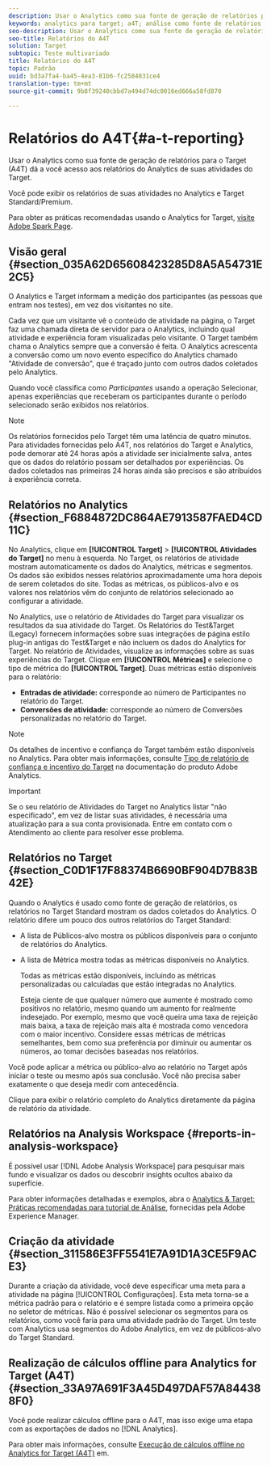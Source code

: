 ```yaml
---
description: Usar o Analytics como sua fonte de geração de relatórios para o Target (A4T) dá a você acesso aos relatórios do Analytics de suas atividades do Target.
keywords: analytics para target; a4T; análise como fonte de relatórios
seo-description: Usar o Analytics como sua fonte de geração de relatórios para o Target (A4T) dá a você acesso aos relatórios do Analytics de suas atividades do Target.
seo-title: Relatórios do A4T
solution: Target
subtopic: Teste multivariado
title: Relatórios do A4T
topic: Padrão
uuid: bd3a7fa4-ba45-4ea3-81b6-fc2584831ce4
translation-type: tm+mt
source-git-commit: 9b8f39240cbbd7a494d74dc0016ed666a58fd870

---
```



# Relatórios do A4T{#a-t-reporting}

Usar o Analytics como sua fonte de geração de relatórios para o Target (A4T) dá a você acesso aos relatórios do Analytics de suas atividades do Target.

Você pode exibir os relatórios de suas atividades no Analytics e Target Standard/Premium.

Para obter as práticas recomendadas usando o Analytics for Target, [visite Adobe Spark Page](https://spark.adobe.com/page/Lo3Spm4oBOvwF/).

## Visão geral {#section_035A62D65608423285D8A5A54731E2C5}

O Analytics e Target informam a medição dos participantes (as pessoas que entram nos testes), em vez dos visitantes no site.

Cada vez que um visitante vê o conteúdo de atividade na página, o Target faz uma chamada direta de servidor para o Analytics, incluindo qual atividade e experiência foram visualizadas pelo visitante. O Target também chama o Analytics sempre que a conversão é feita. O Analytics acrescenta a conversão como um novo evento específico do Analytics chamado &quot;Atividade de conversão&quot;, que é traçado junto com outros dados coletados pelo Analytics.

Quando você classifica como *Participantes* usando a operação Selecionar, apenas experiências que receberam os participantes durante o período selecionado serão exibidos nos relatórios.

>[!NOTE]
>
>Os relatórios fornecidos pelo Target têm uma latência de quatro minutos. Para atividades fornecidas pelo A4T, nos relatórios do Target e Analytics, pode demorar até 24 horas após a atividade ser inicialmente salva, antes que os dados do relatório possam ser detalhados por experiências. Os dados coletados nas primeiras 24 horas ainda são precisos e são atribuídos à experiência correta.

## Relatórios no Analytics {#section_F6884872DC864AE7913587FAED4CD11C}

No Analytics, clique em **[!UICONTROL Target]** &gt; **[!UICONTROL Atividades do Target]** no menu à esquerda. No Target, os relatórios de atividade mostram automaticamente os dados do Analytics, métricas e segmentos. Os dados são exibidos nesses relatórios aproximadamente uma hora depois de serem coletados do site. Todas as métricas, os públicos-alvo e os valores nos relatórios vêm do conjunto de relatórios selecionado ao configurar a atividade.

No Analytics, use o relatório de Atividades do Target para visualizar os resultados da sua atividade do Target. Os Relatórios do Test&amp;Target (Legacy) fornecem informações sobre suas integrações de página estilo plug-in antigas do Test&amp;Target e não incluem os dados do Analytics for Target. No relatório de Atividades, visualize as informações sobre as suas experiências do Target. Clique em **[!UICONTROL Métricas]** e selecione o tipo de métrica do **[!UICONTROL Target]**. Duas métricas estão disponíveis para o relatório:

* **Entradas de atividade:** corresponde ao número de Participantes no relatório do Target.
* **Conversões de atividade:** corresponde ao número de Conversões personalizadas no relatório do Target.

>[!NOTE]
>
>Os detalhes de incentivo e confiança do Target também estão disponíveis no Analytics. Para obter mais informações, consulte [Tipo de relatório de confiança e incentivo do Target](https://marketing.adobe.com/resources/help/en_US/reference/report_target_lift_confidence.html) na documentação do produto Adobe Analytics.

>[!IMPORTANT]
>
>Se o seu relatório de Atividades do Target no Analytics listar &quot;não especificado&quot;, em vez de listar suas atividades, é necessária uma atualização para a sua conta provisionada. Entre em contato com o Atendimento ao cliente para resolver esse problema.

## Relatórios no Target {#section_C0D1F17F88374B6690BF904D7B83B42E}

Quando o Analytics é usado como fonte de geração de relatórios, os relatórios no Target Standard mostram os dados coletados do Analytics. O relatório difere um pouco dos outros relatórios do Target Standard:

* A lista de Públicos-alvo mostra os públicos disponíveis para o conjunto de relatórios do Analytics.
* A lista de Métrica mostra todas as métricas disponíveis no Analytics.

   Todas as métricas estão disponíveis, incluindo as métricas personalizadas ou calculadas que estão integradas no Analytics.

   Esteja ciente de que qualquer número que aumente é mostrado como positivos no relatório, mesmo quando um aumento for realmente indesejado. Por exemplo, mesmo que você queira uma taxa de rejeição mais baixa, a taxa de rejeição mais alta é mostrada como vencedora com o maior incentivo. Considere essas métricas de métricas semelhantes, bem como sua preferência por diminuir ou aumentar os números, ao tomar decisões baseadas nos relatórios.

Você pode aplicar a métrica ou público-alvo ao relatório no Target após iniciar o teste ou mesmo após sua conclusão. Você não precisa saber exatamente o que deseja medir com antecedência.

Clique para exibir o relatório completo do Analytics diretamente da página de relatório da atividade.

## Relatórios na Analysis Workspace {#reports-in-analysis-workspace}

É possível usar [!DNL Adobe Analysis Workspace] para pesquisar mais fundo e visualizar os dados ou descobrir insights ocultos abaixo da superfície.

Para obter informações detalhadas e exemplos, abra o [Analytics &amp; Target: Práticas recomendadas para tutorial de Análise](https://spark.adobe.com/page/Lo3Spm4oBOvwF/), fornecidas pela Adobe Experience Manager.

## Criação da atividade {#section_311586E3FF5541E7A91D1A3CE5F9ACE3}

Durante a criação da atividade, você deve especificar uma meta para a atividade na página [!UICONTROL Configurações]. Esta meta torna-se a métrica padrão para o relatório e é sempre listada como a primeira opção no seletor de métricas. Não é possível selecionar os segmentos para os relatórios, como você faria para uma atividade padrão do Target. Um teste com Analytics usa segmentos do Adobe Analytics, em vez de públicos-alvo do Target Standard.

## Realização de cálculos offline para Analytics for Target (A4T) {#section_33A97A691F3A45D497DAF57A844388F0}

Você pode realizar cálculos offline para o A4T, mas isso exige uma etapa com as exportações de dados no [!DNL Analytics].

Para obter mais informações, consulte [Execução de cálculos offline no Analytics for Target (A4T)](../../c-reports/conversion-rate.md#concept_0D0002A1EBDF420E9C50E2A46F36629B) em.
